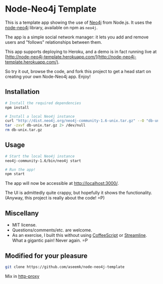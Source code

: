 # Node-Neo4j Template

This is a template app showing the use of [Neo4j][] from Node.js. It uses the
[node-neo4j][] library, available on npm as `neo4j`.

The app is a simple social network manager: it lets you add and remove users
and "follows" relationships between them.

This app supports deploying to Heroku, and a demo is in fact running live at
[http://node-neo4j-template.herokuapp.com/](http://node-neo4j-template.herokuapp.com/).

So try it out, browse the code, and fork this project to get a head start on
creating your own Node-Neo4j app. Enjoy!


## Installation

```bash
# Install the required dependencies
npm install

# Install a local Neo4j instance
curl "http://dist.neo4j.org/neo4j-community-1.6-unix.tar.gz" --O "db-unix.tar.gz"
tar -zxvf db-unix.tar.gz 2> /dev/null
rm db-unix.tar.gz
```


## Usage

```bash
# Start the local Neo4j instance
neo4j-community-1.6/bin/neo4j start

# Run the app!
npm start
```

The app will now be accessible at [http://localhost:3000/](http://localhost:3000/).

The UI is admittedly quite crappy, but hopefully it shows the functionality.
(Anyway, this project is really about the code! =P)


## Miscellany

- MIT license.
- Questions/comments/etc. are welcome.
- As an exercise, I built this without using [CoffeeScript][coffeescript] or
  [Streamline][streamline]. What a gigantic pain! Never again. =P


[Neo4j]: http://www.neo4j.org/
[node-neo4j]: https://github.com/thingdom/node-neo4j

[coffeescript]: http://www.coffeescript.org/
[streamline]: https://github.com/Sage/streamlinejs


## Modified for your pleasure

```bash
git clone https://github.com/aseemk/node-neo4j-template
```

Mix in [http-proxy](https://github.com/nodejitsu/node-http-proxy)

